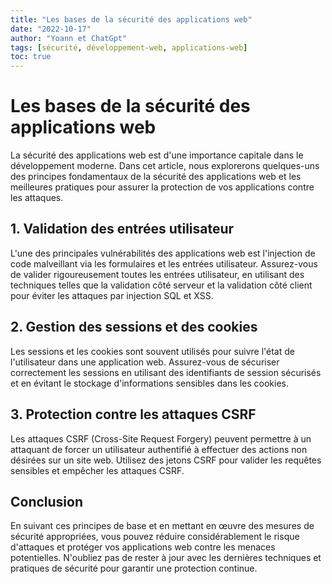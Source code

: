 ```yaml
---
title: "Les bases de la sécurité des applications web"
date: "2022-10-17"
author: "Yoann et ChatGpt"
tags: [sécurité, développement-web, applications-web]
toc: true
---
```


# Les bases de la sécurité des applications web

La sécurité des applications web est d'une importance capitale dans le développement moderne. Dans cet article, nous explorerons quelques-uns des principes fondamentaux de la sécurité des applications web et les meilleures pratiques pour assurer la protection de vos applications contre les attaques.

## 1. Validation des entrées utilisateur

L'une des principales vulnérabilités des applications web est l'injection de code malveillant via les formulaires et les entrées utilisateur. Assurez-vous de valider rigoureusement toutes les entrées utilisateur, en utilisant des techniques telles que la validation côté serveur et la validation côté client pour éviter les attaques par injection SQL et XSS.

## 2. Gestion des sessions et des cookies

Les sessions et les cookies sont souvent utilisés pour suivre l'état de l'utilisateur dans une application web. Assurez-vous de sécuriser correctement les sessions en utilisant des identifiants de session sécurisés et en évitant le stockage d'informations sensibles dans les cookies.

## 3. Protection contre les attaques CSRF

Les attaques CSRF (Cross-Site Request Forgery) peuvent permettre à un attaquant de forcer un utilisateur authentifié à effectuer des actions non désirées sur un site web. Utilisez des jetons CSRF pour valider les requêtes sensibles et empêcher les attaques CSRF.

## Conclusion

En suivant ces principes de base et en mettant en œuvre des mesures de sécurité appropriées, vous pouvez réduire considérablement le risque d'attaques et protéger vos applications web contre les menaces potentielles. N'oubliez pas de rester à jour avec les dernières techniques et pratiques de sécurité pour garantir une protection continue.
